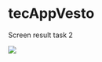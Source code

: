 <h1>tecAppVesto</h1>

<p>
</p> 
<p>Screen result task 2</p>
<img src=https://github.com/CuteFix/tecAppVesto/tree/main/task/output.png></img>
